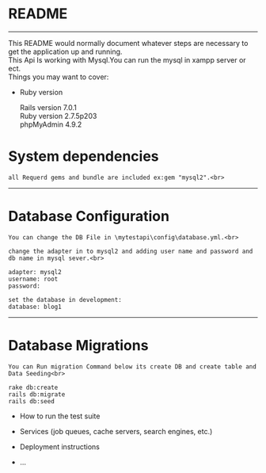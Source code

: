 # README
-------------------------------------------------------------------------------------------
This README would normally document whatever steps are necessary to get the
application up and running.<br>
This Api Is working with Mysql.You can run the mysql in xampp server or ect.</br>
Things you may want to cover:</br>
* Ruby version</br>

    Rails version             7.0.1</br>
    Ruby version              2.7.5p203</br>
    phpMyAdmin                4.9.2</br>


# System dependencies<br>
    all Requerd gems and bundle are included ex:gem "mysql2".<br>
--------------------------------------------------------------------------------------------
# Database Configuration<br>
    You can change the DB File in \mytestapi\config\database.yml.<br>

    change the adapter in to mysql2 and adding user name and password and db name in mysql sever.<br>

    adapter: mysql2
    username: root
    password:

    set the database in development:
    database: blog1


----------------------------------------------------------------------------------------------

# Database Migrations
    You can Run migration Command below its create DB and create table and Data Seeding<br>

    rake db:create
    rails db:migrate
    rails db:seed



* How to run the test suite

* Services (job queues, cache servers, search engines, etc.)

* Deployment instructions

* ...
